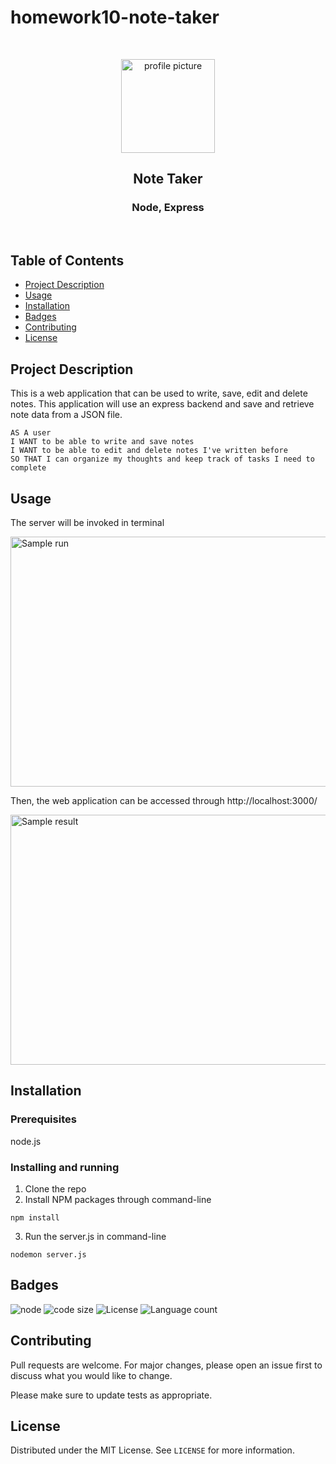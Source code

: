 # homework10-note-taker


<br />
<p align="center">

<img src="https://avatars2.githubusercontent.com/u/59339564?v=4"  alt="profile picture" width="150" height="150">

<h2 align="center">Note Taker</h2>

<h3 align="center">
Node, Express
</h3>
<br />
</p>


## Table of Contents
* [Project Description](#project-description)
* [Usage](#usage)
* [Installation](#installation)
* [Badges](#badges)
* [Contributing](#contributing)
* [License](#license)



## Project Description
This is a web application that can be used to write, save, edit and delete notes. This application will use an express backend and save and retrieve note data from a JSON file.

```
AS A user
I WANT to be able to write and save notes
I WANT to be able to edit and delete notes I've written before
SO THAT I can organize my thoughts and keep track of tasks I need to complete

```

## Usage

The server will be invoked in terminal

<img src="https://github.com/mila-mamat/homework10-note-taker/blob/master/gif/server.gif" alt="Sample run" width="600" height="400">


Then, the web application can be accessed through http://localhost:3000/

<img src="https://github.com/mila-mamat/homework10-note-taker/blob/master/gif/demo.gif" alt="Sample result" width="800" height="400">





## Installation
### Prerequisites
  node.js  

### Installing and running 
  1. Clone the repo 
  2. Install NPM packages through command-line
 ```
 npm install 
```  
  3. Run the server.js in command-line
 ```
 nodemon server.js
 ```

 
## Badges
![node](https://img.shields.io/node/v/latest?style=plastic)
![code size](https://img.shields.io/github/languages/code-size/mila-mamat/homework10-note-taker)
![License](https://img.shields.io/github/license/mila-mamat/homework10-note-taker)
![Language count](https://img.shields.io/github/languages/count/mila-mamat/homework10-note-taker)
## Contributing
 Pull requests are welcome. For major changes, please open an issue first to discuss what you would like to change. 
 
 Please make sure to update tests as appropriate.

## License
Distributed under the MIT License. See `LICENSE` for more information.
  
